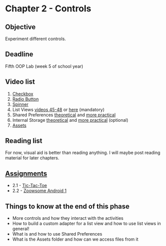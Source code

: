 # Chapter 2 - Controls

## Objective
Experiment different controls. 

## Deadline
Fifth OOP Lab (week 5 of school year) 

## Video list
1. [Checkbox](https://www.youtube.com/watch?v=nPbkW6Us98w)
2. [Radio Button](https://www.youtube.com/watch?v=cTlWwuAvRpE)
3. [Spinner](https://www.youtube.com/watch?v=LFQB-tKFOIA)
4. List Views [videos 45-48](https://www.youtube.com/watch?v=U_Jvk4G28YE&index=45&list=PL6gx4Cwl9DGBsvRxJJOzG4r4k_zLKrnxl) or [here](https://www.youtube.com/watch?v=eAPFgC9URqc) (mandatory)
5. Shared Preferences [theoretical](https://www.youtube.com/watch?v=riyMQiHY3V4) and [more practical](https://www.youtube.com/watch?v=xv_JJbjDQ3M)
6. Internal Storage [theoretical](https://www.youtube.com/watch?v=Jswr6tkv8ro) and [more practical](https://www.youtube.com/watch?v=D8jSGCkIltM) (optional)
7. [Assets](https://www.youtube.com/watch?v=1102JGnHijc)

## Reading list
For now, visual aid is better than reading anything. I will maybe post reading material for later chapters.


## [Assignments](https://github.com/OOP-2015-Sem1/OOP-2015/tree/master/Android/Chapter%202%20-%20Controls/Assignments)
- 2.1 - [Tic-Tac-Toe](https://github.com/OOP-2015-Sem1/OOP-2015/blob/master/Android/Chapter%202%20-%20Controls/Assignments/2.1%20-%20Tic%20Tac%20Toe.pdf)
- 2.2 - [Zoowsome Android 1](https://github.com/OOP-2015-Sem1/OOP-2015/blob/master/Android/Chapter%202%20-%20Controls/Assignments/2.2%20-%20Zoowsome%20Android%201.pdf)



## Things to know at the end of this phase
- More controls and how they interact with the activities
- How to build a custom adapter for a list view and how to use list views in general!
- What is and how to use Shared Preferences
- What is the Assets folder and how can we access files from it